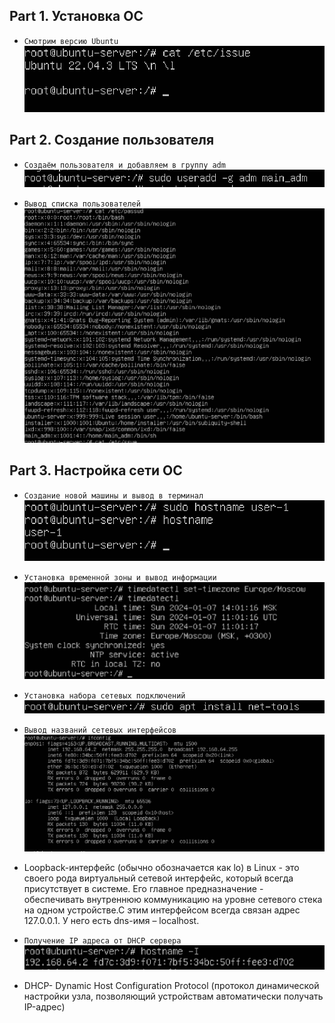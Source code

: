 ## Part 1. Установка ОС

- ``Смотрим версию Ubuntu ``<br>
![A chto tut](./png/1.png)<br>


## Part 2. Создание пользователя
- ``Создаём пользователя и добавляем в группу adm ``<br>
![A chto tut](./png/2.png)<br>

- ``Вывод списка пользователей ``<br>
![A chto tut](./png/3.png)<br>

## Part 3. Настройка сети ОС
- ``Создание новой машины и вывод в терминал ``<br>
![A chto tut](./png/4.png)<br>

- ``Установка временной зоны и вывод информации``<br>
![A chto tut](./png/5.png)<br>

- ``Установка набора сетевых подключений``<br>
![A chto tut](./png/6.png)<br>
- ``Вывод названий сетевых интерфейсов``<br>
![A chto tut](./png/7.png)<br>

- Loopback-интерфейс (обычно обозначается как lo) в Linux - это своего рода виртуальный сетевой интерфейс, который всегда присутствует в системе. Его главное предназначение - обеспечивать внутреннюю коммуникацию на уровне сетевого стека на одном устройстве.С этим интерфейсом всегда связан адрес 127.0.0.1. У него есть dns-имя – localhost.

- ``Получение IP адреса от DHCP сервера``<br>
![A chto tut](./png/8.png)<br>

- DHCP- Dynamic Host Configuration Protocol (протокол динамической настройки узла, позволяющий устройствам автоматически получать IP-адрес)















